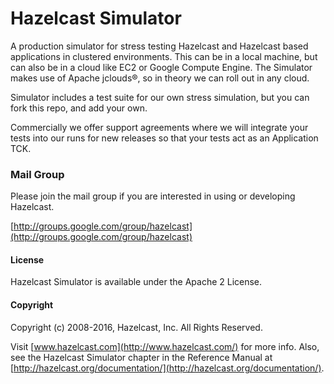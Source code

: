 Hazelcast Simulator
===========================

A production simulator for stress testing Hazelcast and Hazelcast based applications in clustered environments. This
can be in a local machine, but can also be in a cloud like EC2 or Google Compute Engine. The Simulator makes use of
Apache jclouds&reg;, so in theory we can roll out in any cloud.

Simulator includes a test suite for our own stress simulation, but you can fork this repo, and add your own.

Commercially we offer support agreements where we will integrate your tests into our runs for new releases so that your
tests act as an Application TCK. 

### Mail Group

Please join the mail group if you are interested in using or developing Hazelcast.

[http://groups.google.com/group/hazelcast](http://groups.google.com/group/hazelcast)

#### License

Hazelcast Simulator is available under the Apache 2 License.

#### Copyright

Copyright (c) 2008-2016, Hazelcast, Inc. All Rights Reserved.

Visit [www.hazelcast.com](http://www.hazelcast.com/) for more info. Also, see the Hazelcast Simulator chapter in the Reference Manual at [http://hazelcast.org/documentation/](http://hazelcast.org/documentation/).
